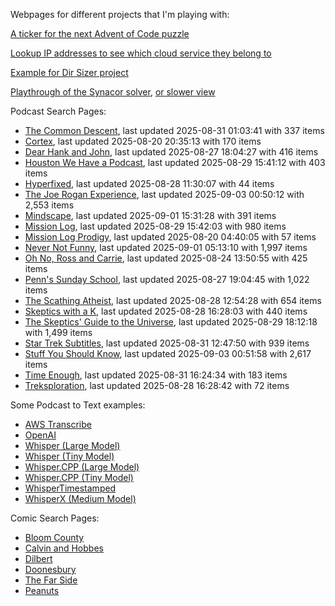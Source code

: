 Webpages for different projects that I'm playing with:

[A ticker for the next Advent of Code puzzle](https://seligman.github.io/aoc_ticker.html)

[Lookup IP addresses to see which cloud service they belong to](https://seligman.github.io/cloud-ips/index.html)

[Example for Dir Sizer project](https://seligman.github.io/dir_sizer/cost_example.html)

[Playthrough of the Synacor solver](https://seligman.github.io/synacor/run_script_speed.html), [or slower view](https://seligman.github.io/synacor/run_script.html)

Podcast Search Pages:
<!-- Podcasts Start -->
* [The Common Descent](https://seligman.github.io/podcasts/common_descent/common_descent.html), last updated 2025-08-31 01:03:41 with 337 items
* [Cortex](https://seligman.github.io/podcasts/cortex_pod/cortex_pod.html), last updated 2025-08-20 20:35:13 with 170 items
* [Dear Hank and John](https://seligman.github.io/podcasts/hank_and_john/hank_and_john.html), last updated 2025-08-27 18:04:27 with 416 items
* [Houston We Have a Podcast](https://seligman.github.io/podcasts/houston_we_have_a_podcast/houston_we_have_a_podcast.html), last updated 2025-08-29 15:41:12 with 403 items
* [Hyperfixed](https://seligman.github.io/podcasts/hyperfixed/hyperfixed.html), last updated 2025-08-28 11:30:07 with 44 items
* [The Joe Rogan Experience](https://seligman.github.io/podcasts/jre/jre.html), last updated 2025-09-03 00:50:12 with 2,553 items
* [Mindscape](https://seligman.github.io/podcasts/mindscape/mindscape.html), last updated 2025-09-01 15:31:28 with 391 items
* [Mission Log](https://seligman.github.io/podcasts/mission_log/mission_log.html), last updated 2025-08-29 15:42:03 with 980 items
* [Mission Log Prodigy](https://seligman.github.io/podcasts/ml_prodigy/ml_prodigy.html), last updated 2025-08-20 04:40:05 with 57 items
* [Never Not Funny](https://seligman.github.io/podcasts/nevernotfunny/nevernotfunny.html), last updated 2025-09-01 05:13:10 with 1,997 items
* [Oh No, Ross and Carrie](https://seligman.github.io/podcasts/oh_no/oh_no.html), last updated 2025-08-24 13:50:55 with 425 items
* [Penn's Sunday School](https://seligman.github.io/podcasts/penn_sunday_school/penn_sunday_school.html), last updated 2025-08-27 19:04:45 with 1,022 items
* [The Scathing Atheist](https://seligman.github.io/podcasts/scathing/scathing.html), last updated 2025-08-28 12:54:28 with 654 items
* [Skeptics with a K](https://seligman.github.io/podcasts/swak/swak.html), last updated 2025-08-28 16:28:03 with 440 items
* [The Skeptics' Guide to the Universe](https://seligman.github.io/podcasts/sgu/sgu.html), last updated 2025-08-29 18:12:18 with 1,499 items
* [Star Trek Subtitles](https://seligman.github.io/star_trek_subtitles/star_trek_subtitles.html), last updated 2025-08-31 12:47:50 with 939 items
* [Stuff You Should Know](https://seligman.github.io/podcasts/stuff_know/stuff_know.html), last updated 2025-09-03 00:51:58 with 2,617 items
* [Time Enough](https://seligman.github.io/podcasts/time_enough/time_enough.html), last updated 2025-08-31 16:24:34 with 183 items
* [Treksploration](https://seligman.github.io/podcasts/treksploration/treksploration.html), last updated 2025-08-28 16:28:42 with 72 items
<!-- Podcasts End -->

Some Podcast to Text examples:
* [AWS Transcribe](https://seligman.github.io/podcast_to_text/Example-Results-AWS-Transcribe.html)
* [OpenAI](https://seligman.github.io/podcast_to_text/Example-Results-OpenAI.html)
* [Whisper (Large Model)](https://seligman.github.io/podcast_to_text/Example-Results-Whisper-Large.html)
* [Whisper (Tiny Model)](https://seligman.github.io/podcast_to_text/Example-Results-Whisper-Tiny.html)
* [Whisper.CPP (Large Model)](https://seligman.github.io/podcast_to_text/Example-Results-Whisper_CPP-Large.html)
* [Whisper.CPP (Tiny Model)](https://seligman.github.io/podcast_to_text/Example-Results-Whisper_CPP-Tiny.html)
* [WhisperTimestamped](https://seligman.github.io/podcast_to_text/Example-Results-WhisperTimestamped-Medium.html)
* [WhisperX (Medium Model)](https://seligman.github.io/podcast_to_text/Example-Results-WhisperX-Medium.html)

Comic Search Pages:
* [Bloom County](https://seligman.github.io/comics/bloom_county.html)
* [Calvin and Hobbes](https://seligman.github.io/comics/calvin_and_hobbes.html)
* [Dilbert](https://seligman.github.io/comics/dilbert.html)
* [Doonesbury](https://seligman.github.io/comics/doonesbury.html)
* [The Far Side](https://seligman.github.io/comics/far_side.html)
* [Peanuts](https://seligman.github.io/comics/peanuts.html)
